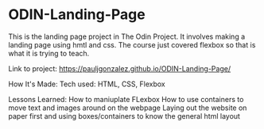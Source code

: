 # ODIN-Landing-Page
This is the landing page project in The Odin Project. It involves making a landing page using hmtl and css. The course just covered flexbox so that is what it is trying to teach.

Link to project: https://pauljgonzalez.github.io/ODIN-Landing-Page/

How It's Made:
Tech used: HTML, CSS, Flexbox


Lessons Learned:
How to maniuplate FLexbox
How to use containers to move text and images around on the webpage
Laying out the website on paper first and using boxes/containers to know the general html layout
